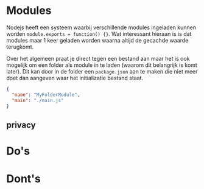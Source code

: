 # Modules
Nodejs heeft een systeem waarbij verschillende modules ingeladen kunnen worden `module.exports = function() {}`. Wat interessant hieraan is is dat modules maar 1 keer geladen worden waarna altijd de gecachde waarde terugkomt. 

Over het algemeen praat je direct tegen een bestand aan maar het is ook mogelijk om een folder als module in te laden (waarom dit belangrijk is komt later). Dit kan door in de folder een `package.json` aan te maken die niet meer doet dan aangeven waar het initializatie bestand staat.
``` json
{
  "name": "MyFolderModule",
  "main": "./main.js"
}
```
## privacy


# Do's

# Dont's
